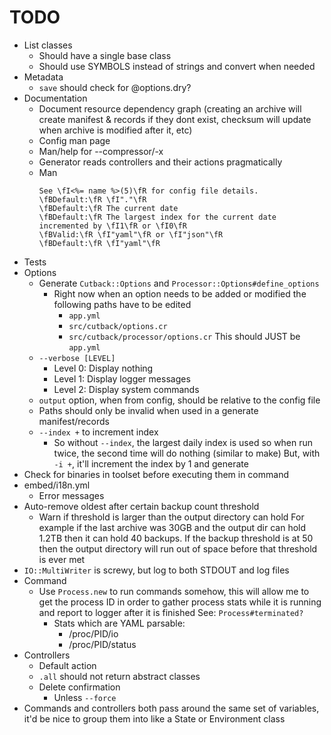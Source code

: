 # TODO

* List classes
  * Should have a single base class
  * Should use SYMBOLS instead of strings and convert when needed
* Metadata
  * `save` should check for @options.dry?
* Documentation
  * Document resource dependency graph (creating an archive will create manifest & records if they dont exist, checksum will update when archive is modified after it, etc)
  * Config man page
  * Man/help for --compressor/-x
  * Generator reads controllers and their actions pragmatically 
  * Man
    ```
    See \fI<%= name %>(5)\fR for config file details.
    \fBDefault:\fR \fI"."\fR
    \fBDefault:\fR The current date
    \fBDefault:\fR The largest index for the current date incremented by \fI1\fR or \fI0\fR
    \fBValid:\fR \fI"yaml"\fR or \fI"json"\fR
    \fBDefault:\fR \fI"yaml"\fR
    ```
* Tests
* Options
  * Generate `Cutback::Options` and `Processor::Options#define_options`
    * Right now when an option needs to be added or modified the following paths have to be edited
      * `app.yml`
      * `src/cutback/options.cr`
      * `src/cutback/processor/options.cr`
      This should JUST be `app.yml`
  * `--verbose [LEVEL]`
    * Level 0: Display nothing
    * Level 1: Display logger messages
    * Level 2: Display system commands
  * `output` option, when from config, should be relative to the config file
  * Paths should only be invalid when used in a generate manifest/records
  * `--index +` to increment index
    * So without `--index`, the largest daily index is used so when run twice, the second time will do nothing (similar to make)
      But, with `-i +`, it'll increment the index by 1 and generate
* Check for binaries in toolset before executing them in command
* embed/i18n.yml
  * Error messages
* Auto-remove oldest after certain backup count threshold
  * Warn if threshold is larger than the output directory can hold
    For example if the last archive was 30GB and the output dir can hold 1.2TB
    then it can hold 40 backups. If the backup threshold is at 50 then the output
    directory will run out of space before that threshold is ever met
* `IO::MultiWriter` is screwy, but log to both STDOUT and log files
* Command
  * Use `Process.new` to run commands somehow, this will allow me to get the process ID in order to
    gather process stats while it is running and report to logger after it is finished
    See: `Process#terminated?`
    * Stats which are YAML parsable:
      * /proc/PID/io
      * /proc/PID/status
* Controllers
  * Default action
  * `.all` should not return abstract classes
  * Delete confirmation
    * Unless `--force`
* Commands and controllers both pass around the same set of variables, it'd be nice to group them
  into like a State or Environment class



